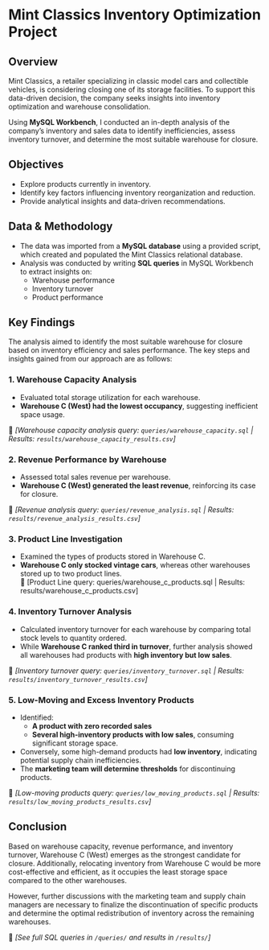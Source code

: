 # Mint Classics Inventory Optimization Project  

## Overview  
Mint Classics, a retailer specializing in classic model cars and collectible vehicles, is considering closing one of its storage facilities. To support this data-driven decision, the company seeks insights into inventory optimization and warehouse consolidation.  

Using **MySQL Workbench**, I conducted an in-depth analysis of the company’s inventory and sales data to identify inefficiencies, assess inventory turnover, and determine the most suitable warehouse for closure.  

## Objectives  
- Explore products currently in inventory.  
- Identify key factors influencing inventory reorganization and reduction.  
- Provide analytical insights and data-driven recommendations.  

## Data & Methodology  
- The data was imported from a **MySQL database** using a provided script, which created and populated the Mint Classics relational database.  
- Analysis was conducted by writing **SQL queries** in MySQL Workbench to extract insights on:  
  - Warehouse performance  
  - Inventory turnover  
  - Product performance  

## Key Findings  

The analysis aimed to identify the most suitable warehouse for closure based on inventory efficiency and sales performance. The key steps and insights gained from our approach are as follows:  

### **1. Warehouse Capacity Analysis**  
- Evaluated total storage utilization for each warehouse.  
- **Warehouse C (West) had the lowest occupancy**, suggesting inefficient space usage.  

📌 *[Warehouse capacity analysis query: `queries/warehouse_capacity.sql` | Results: `results/warehouse_capacity_results.csv`]*  

### **2. Revenue Performance by Warehouse**  
- Assessed total sales revenue per warehouse.  
- **Warehouse C (West) generated the least revenue**, reinforcing its case for closure.  

📌 *[Revenue analysis query: `queries/revenue_analysis.sql` | Results: `results/revenue_analysis_results.csv`]*  

### **3. Product Line Investigation**  
- Examined the types of products stored in Warehouse C.  
- **Warehouse C only stocked vintage cars**, whereas other warehouses stored up to two product lines.  
📌 [Product Line query: queries/warehouse_c_products.sql | Results: results/warehouse_c_products.csv]

### **4. Inventory Turnover Analysis**  
- Calculated inventory turnover for each warehouse by comparing total stock levels to quantity ordered.  
- While **Warehouse C ranked third in turnover**, further analysis showed all warehouses had products with **high inventory but low sales**.  

📌 *[Inventory turnover query: `queries/inventory_turnover.sql` | Results: `results/inventory_turnover_results.csv`]*  

### **5. Low-Moving and Excess Inventory Products**  
- Identified:  
  - **A product with zero recorded sales**  
  - **Several high-inventory products with low sales**, consuming significant storage space.  
- Conversely, some high-demand products had **low inventory**, indicating potential supply chain inefficiencies.  
- The **marketing team will determine thresholds** for discontinuing products.  

📌 *[Low-moving products query: `queries/low_moving_products.sql` | Results: `results/low_moving_products_results.csv`]*  

## Conclusion  
Based on warehouse capacity, revenue performance, and inventory turnover, Warehouse C (West) emerges as the strongest candidate for closure. Additionally, relocating inventory from Warehouse C would be more cost-effective and efficient, as it occupies the least storage space compared to the other warehouses.

However, further discussions with the marketing team and supply chain managers are necessary to finalize the discontinuation of specific products and determine the optimal redistribution of inventory across the remaining warehouses.

📌 *[See full SQL queries in `/queries/` and results in `/results/`]*  

